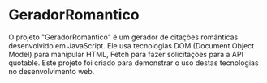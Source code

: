 # GeradorRomantico
 O projeto "GeradorRomantico" é um gerador de citações românticas desenvolvido em JavaScript. Ele usa tecnologias DOM (Document Object Model) para manipular HTML, Fetch para fazer solicitações para a API quotable. Este projeto foi criado para demonstrar o uso destas tecnologias no desenvolvimento web.
